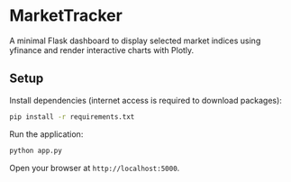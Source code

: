 # MarketTracker

A minimal Flask dashboard to display selected market indices using yfinance and
render interactive charts with Plotly.

## Setup

Install dependencies (internet access is required to download packages):

```bash
pip install -r requirements.txt
```

Run the application:

```bash
python app.py
```

Open your browser at `http://localhost:5000`.
